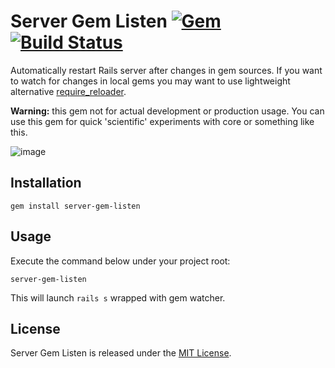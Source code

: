 # Server Gem Listen [![Gem](https://img.shields.io/gem/v/server-gem-listen.svg)](https://rubygems.org/gems/server-gem-listen) [![Build Status](https://img.shields.io/travis/vavgustov/server-gem-listen/master.svg)](https://travis-ci.org/vavgustov/server-gem-listen)

Automatically restart Rails server after changes in gem sources. If you want to watch for changes
in local gems you may want to use lightweight alternative [require_reloader](https://github.com/teohm/require_reloader).  

**Warning:** this gem not for actual development or production usage. You can use this gem for quick 'scientific' experiments with core or something like this.

![image](https://user-images.githubusercontent.com/312873/34501834-c411abb0-f021-11e7-9ce0-34abdc1ae1cb.png)
 
## Installation

```
gem install server-gem-listen
```

## Usage
Execute the command below under your project root:
```
server-gem-listen
```
This will launch `rails s` wrapped with gem watcher.

## License

Server Gem Listen is released under the [MIT License](https://opensource.org/licenses/MIT).
